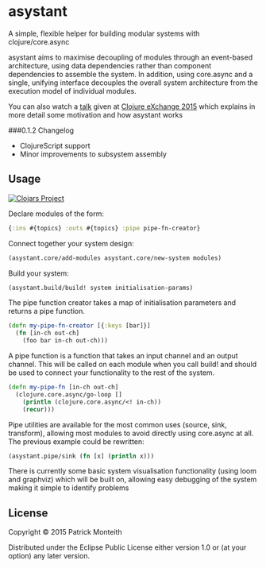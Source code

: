 # asystant

A simple, flexible helper for building modular systems with clojure/core.async

asystant aims to maximise decoupling of modules through an event-based architecture, using data dependencies rather than component dependencies to assemble the system. In addition, using core.async and a single, unifying interface decouples the overall system architecture from the execution model of individual modules.

You can also watch a [talk](https://skillsmatter.com/skillscasts/7257-building-modular-systems-with-asystant) given at [Clojure eXchange 2015](https://skillsmatter.com/conferences/6861-clojure-exchange-2015) which explains in more detail some motivation and how asystant works

###0.1.2 Changelog

* ClojureScript support
* Minor improvements to subsystem assembly

## Usage

[![Clojars Project](http://clojars.org/asystant/latest-version.svg)](http://clojars.org/asystant)

Declare modules of the form: 
```clojure
{:ins #{topics} :outs #{topics} :pipe pipe-fn-creator}
```

Connect together your system design: 
```clojure
(asystant.core/add-modules asystant.core/new-system modules)
```

Build your system:
```clojure
(asystant.build/build! system initialisation-params)
```

The pipe function creator takes a map of initialisation parameters and returns a pipe function.
```clojure
(defn my-pipe-fn-creator [{:keys [bar]}]
  (fn [in-ch out-ch]
    (foo bar in-ch out-ch)))
```

A pipe function is a function that takes an input channel and an output channel. This will be called on each module when you call build! and should be used to connect your functionality to the rest of the system.

```clojure
(defn my-pipe-fn [in-ch out-ch]
  (clojure.core.async/go-loop []
    (println (clojure.core.async/<! in-ch))
    (recur)))
```

Pipe utilities are available for the most common uses (source, sink, transform), allowing most modules to avoid directly using core.async at all. The previous example could be rewritten:

```clojure
(asystant.pipe/sink (fn [x] (println x)))
```

There is currently some basic system visualisation functionality (using loom and graphviz) which will be built on, allowing easy debugging of the system making it simple to identify problems

## License

Copyright © 2015 Patrick Monteith

Distributed under the Eclipse Public License either version 1.0 or (at
your option) any later version.
